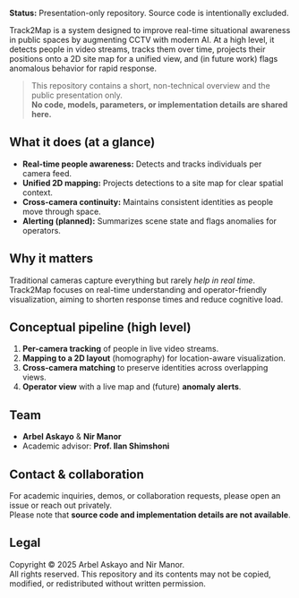 **Status:** Presentation-only repository. Source code is intentionally excluded.
 
Track2Map is a system designed to improve real-time situational awareness in public spaces by augmenting CCTV with modern AI. At a high level, it detects people in video streams, tracks them over time, projects their positions onto a 2D site map for a unified view, and (in future work) flags anomalous behavior for rapid response.
 
> This repository contains a short, non-technical overview and the public presentation only.  
> **No code, models, parameters, or implementation details are shared here.**
 
## What it does (at a glance)
- **Real-time people awareness:** Detects and tracks individuals per camera feed.
- **Unified 2D mapping:** Projects detections to a site map for clear spatial context.
- **Cross-camera continuity:** Maintains consistent identities as people move through space.
- **Alerting (planned):** Summarizes scene state and flags anomalies for operators.
 
## Why it matters
Traditional cameras capture everything but rarely *help in real time*. Track2Map focuses on real-time understanding and operator-friendly visualization, aiming to shorten response times and reduce cognitive load.
 
## Conceptual pipeline (high level)
1. **Per-camera tracking** of people in live video streams.  
2. **Mapping to a 2D layout** (homography) for location-aware visualization.  
3. **Cross-camera matching** to preserve identities across overlapping views.  
4. **Operator view** with a live map and (future) **anomaly alerts**.
  
## Team
- **Arbel Askayo** & **Nir Manor**  
- Academic advisor: **Prof. Ilan Shimshoni**
 
## Contact & collaboration
For academic inquiries, demos, or collaboration requests, please open an issue or reach out privately.  
Please note that **source code and implementation details are not available**.
 
## Legal
Copyright © 2025 Arbel Askayo and Nir Manor.  
All rights reserved. This repository and its contents may not be copied, modified, or redistributed without written permission.
